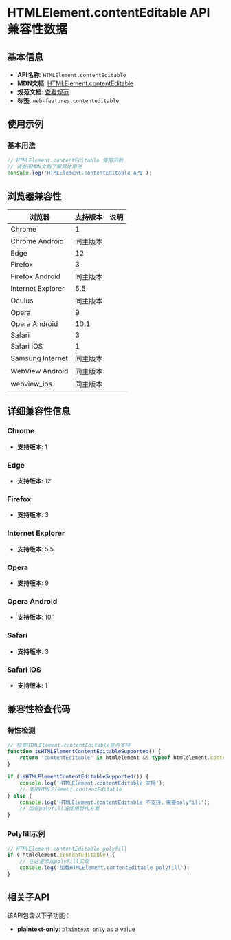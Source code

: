 # HTMLElement.contentEditable API 兼容性数据

## 基本信息

- **API名称**: `HTMLElement.contentEditable`
- **MDN文档**: [HTMLElement.contentEditable](https://developer.mozilla.org/docs/Web/API/HTMLElement/contentEditable)
- **规范文档**: [查看规范](https://html.spec.whatwg.org/multipage/interaction.html#contenteditable)
- **标签**: `web-features:contenteditable`

## 使用示例

### 基本用法

```javascript
// HTMLElement.contentEditable 使用示例
// 请查阅MDN文档了解具体用法
console.log('HTMLElement.contentEditable API');
```

## 浏览器兼容性

| 浏览器 | 支持版本 | 说明 |
|--------|----------|------|
| Chrome | 1 |  |
| Chrome Android | 同主版本 |  |
| Edge | 12 |  |
| Firefox | 3 |  |
| Firefox Android | 同主版本 |  |
| Internet Explorer | 5.5 |  |
| Oculus | 同主版本 |  |
| Opera | 9 |  |
| Opera Android | 10.1 |  |
| Safari | 3 |  |
| Safari iOS | 1 |  |
| Samsung Internet | 同主版本 |  |
| WebView Android | 同主版本 |  |
| webview_ios | 同主版本 |  |

## 详细兼容性信息

### Chrome

- **支持版本**: 1

### Edge

- **支持版本**: 12

### Firefox

- **支持版本**: 3

### Internet Explorer

- **支持版本**: 5.5

### Opera

- **支持版本**: 9

### Opera Android

- **支持版本**: 10.1

### Safari

- **支持版本**: 3

### Safari iOS

- **支持版本**: 1

## 兼容性检查代码

### 特性检测

```javascript
// 检查HTMLElement.contentEditable是否支持
function isHTMLElementContentEditableSupported() {
    return 'contentEditable' in htmlelement && typeof htmlelement.contentEditable === 'function';
}

if (isHTMLElementContentEditableSupported()) {
    console.log('HTMLElement.contentEditable 支持');
    // 使用HTMLElement.contentEditable
} else {
    console.log('HTMLElement.contentEditable 不支持，需要polyfill');
    // 加载polyfill或使用替代方案
}
```

### Polyfill示例

```javascript
// HTMLElement.contentEditable polyfill
if (!htmlelement.contentEditable) {
    // 在这里添加polyfill实现
    console.log('加载HTMLElement.contentEditable polyfill');
}
```

## 相关子API

该API包含以下子功能：

- **plaintext-only**: `plaintext-only` as a value

